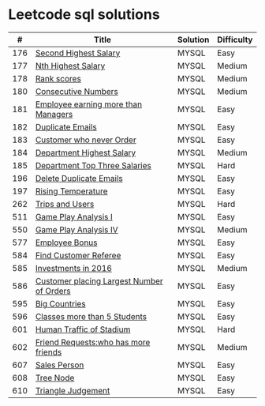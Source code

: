 # Leetcode sql solutions

| # | Title | Solution | Difficulty |
|---|-------|----------|------------|
|176|[Second Highest Salary](https://leetcode.com/problems/second-highest-salary/description/) | MYSQL | Easy | 
|177|[Nth Highest Salary](https://leetcode.com/problems/nth-highest-salary/) | MYSQL |Medium |
|178|[Rank scores](https://leetcode.com/problems/rank-scores/)| MYSQL | Medium|
|180|[Consecutive Numbers](https://leetcode.com/problems/consecutive-numbers/)| MYSQL |Medium|
|181|[Employee earning more than Managers](https://leetcode.com/problems/employees-earning-more-than-their-managers/description/)|MYSQL | Easy|
|182|[Duplicate Emails](https://leetcode.com/problems/duplicate-emails/description/)| MYSQL|Easy|
|183|[Customer who never Order](https://leetcode.com/problems/customers-who-never-order/)| MYSQL| Easy|
|184|[Department Highest Salary](https://leetcode.com/problems/department-highest-salary/)| MYSQL|Medium|
|185|[Department Top Three Salaries](https://leetcode.com/problems/department-top-three-salaries/description/)|MYSQL|Hard|
|196|[Delete Duplicate Emails](https://leetcode.com/problems/delete-duplicate-emails/description/)|MYSQL|Easy|
|197|[Rising Temperature](https://leetcode.com/problems/rising-temperature/description/)|MYSQL|Easy|
|262|[Trips and Users](https://leetcode.com/problems/trips-and-users/description/)|MYSQL|Hard|
|511|[Game Play Analysis I](https://leetcode.com/problems/game-play-analysis-i/description/)|MYSQL|Easy|
|550|[Game Play Analysis IV](https://leetcode.com/problems/game-play-analysis-iv/description/)|MYSQL|Medium|
|577|[Employee Bonus](https://leetcode.com/problems/employee-bonus/description/)|MYSQL|Easy|
|584|[Find Customer Referee](https://leetcode.com/problems/find-customer-referee/description/)|MYSQL|Easy|
|585|[Investments in 2016](https://leetcode.com/problems/investments-in-2016/description/)|MYSQL|Medium|
|586|[Customer placing Largest Number of Orders](https://leetcode.com/problems/customer-placing-the-largest-number-of-orders/description/)|MYSQL|Easy|
|595|[Big Countries](https://leetcode.com/problems/big-countries/description/)|MYSQL|Easy|
|596|[Classes more than 5 Students](https://leetcode.com/problems/classes-more-than-5-students/description/)|MYSQL|Easy|
|601|[Human Traffic of Stadium](https://leetcode.com/problems/human-traffic-of-stadium/)|MYSQL|Hard|
|602|[Friend Requests:who has more friends](https://leetcode.com/problems/friend-requests-ii-who-has-the-most-friends/description/)|MYSQL|Medium|
|607|[Sales Person](https://leetcode.com/problems/sales-person/description/)|MYSQL|Easy|
|608|[Tree Node](https://leetcode.com/problems/tree-node/description/)|MYSQL|Easy|
|610|[Triangle Judgement](https://leetcode.com/problems/triangle-judgement/description/)|MYSQL|Easy|
